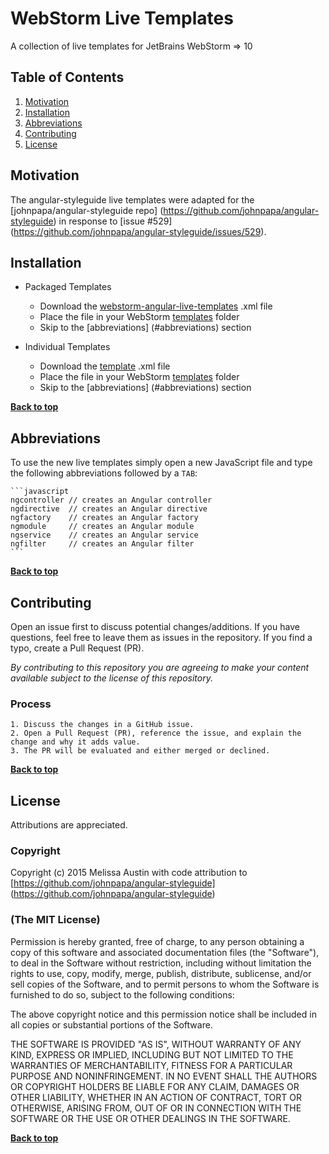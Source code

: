 # WebStorm Live Templates

A collection of live templates for JetBrains WebStorm => 10

## Table of Contents

  1. [Motivation](#motivation)
  1. [Installation](#installation)
  1. [Abbreviations](#abbreviations)
  1. [Contributing](#contributing)
  1. [License](#license)

## Motivation

The angular-styleguide live templates were adapted for the [johnpapa/angular-styleguide repo] (https://github.com/johnpapa/angular-styleguide) in response to [issue #529] (https://github.com/johnpapa/angular-styleguide/issues/529). 

## Installation

  - Packaged Templates    
    - Download the [webstorm-angular-live-templates](angular/webstorm-angular-live-templates.xml) .xml file
    - Place the file in your WebStorm [templates](https://www.jetbrains.com/webstorm/help/project-and-ide-settings.html) folder
    - Skip to the [abbreviations] (#abbreviations) section

  - Individual Templates
    - Download the [template](angular) .xml file
    - Place the file in your WebStorm [templates](https://www.jetbrains.com/webstorm/help/project-and-ide-settings.html) folder
    - Skip to the [abbreviations] (#abbreviations) section     
  
**[Back to top](#table-of-contents)**    
    
## Abbreviations

To use the new live templates simply open a new JavaScript file and type the following abbreviations followed by a `TAB`:

    ```javascript
    ngcontroller // creates an Angular controller
    ngdirective  // creates an Angular directive
    ngfactory    // creates an Angular factory
    ngmodule     // creates an Angular module
    ngservice    // creates an Angular service
    ngfilter     // creates an Angular filter
    ```

**[Back to top](#table-of-contents)**

## Contributing

Open an issue first to discuss potential changes/additions. If you have questions, feel free to leave them as issues in the repository. If you find a typo, create a Pull Request (PR).

*By contributing to this repository you are agreeing to make your content available subject to the license of this repository.*

### Process
    1. Discuss the changes in a GitHub issue.
    2. Open a Pull Request (PR), reference the issue, and explain the change and why it adds value.
    3. The PR will be evaluated and either merged or declined.

**[Back to top](#table-of-contents)**

## License

Attributions are appreciated.

### Copyright

Copyright (c) 2015 Melissa Austin with code attribution to [https://github.com/johnpapa/angular-styleguide] (https://github.com/johnpapa/angular-styleguide)

### (The MIT License)
Permission is hereby granted, free of charge, to any person obtaining a copy
of this software and associated documentation files (the "Software"), to deal
in the Software without restriction, including without limitation the rights
to use, copy, modify, merge, publish, distribute, sublicense, and/or sell
copies of the Software, and to permit persons to whom the Software is
furnished to do so, subject to the following conditions:

The above copyright notice and this permission notice shall be included in all
copies or substantial portions of the Software.

THE SOFTWARE IS PROVIDED "AS IS", WITHOUT WARRANTY OF ANY KIND, EXPRESS OR
IMPLIED, INCLUDING BUT NOT LIMITED TO THE WARRANTIES OF MERCHANTABILITY,
FITNESS FOR A PARTICULAR PURPOSE AND NONINFRINGEMENT. IN NO EVENT SHALL THE
AUTHORS OR COPYRIGHT HOLDERS BE LIABLE FOR ANY CLAIM, DAMAGES OR OTHER
LIABILITY, WHETHER IN AN ACTION OF CONTRACT, TORT OR OTHERWISE, ARISING FROM,
OUT OF OR IN CONNECTION WITH THE SOFTWARE OR THE USE OR OTHER DEALINGS IN THE
SOFTWARE.

**[Back to top](#table-of-contents)**

